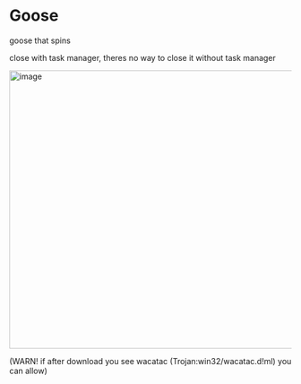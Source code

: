 # Goose
goose that spins

close with task manager, theres no way to close it without task manager

<img width="650" height="496" alt="image" src="https://github.com/user-attachments/assets/21ccddc0-3b94-4c86-aefc-2b94e576f7f9" />

(WARN! if after download you see wacatac (Trojan:win32/wacatac.d!ml) you can allow)

